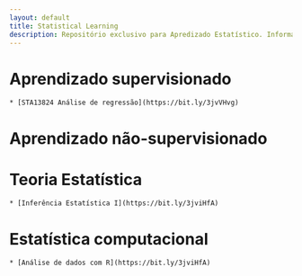 ```yaml
---
layout: default
title: Statistical Learning
description: Repositório exclusivo para Apredizado Estatístico. Informações sobre métodos, modelagem estatística, códigos em R e Python, datasets e entre outros.
---
```


# Aprendizado supervisionado

	* [STA13824 Análise de regressão](https://bit.ly/3jvVHvg)


# Aprendizado não-supervisionado



# Teoria Estatística
	* [Inferência Estatística I](https://bit.ly/3jviHfA)


# Estatística computacional

	* [Análise de dados com R](https://bit.ly/3jviHfA)




